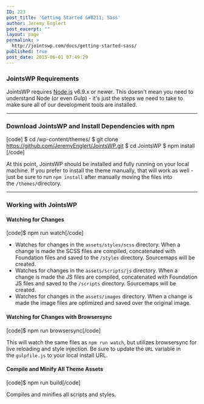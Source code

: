 ```yaml
---
ID: 223
post_title: 'Getting Started &#8211; Sass'
author: Jeremy Englert
post_excerpt: ""
layout: page
permalink: >
  http://jointswp.com/docs/getting-started-sass/
published: true
post_date: 2015-06-01 07:49:29
---
```

<h3>JointsWP Requirements</h3>
JointsWP requires <a href="https://nodejs.org/">Node.js</a> v6.9.x or newer. This doesn't mean you need to understand Node (or even Gulp) - it's just the steps we need to take to make sure all of our development tools are installed.

<hr />

<h3>Download JointsWP and Install Dependencies with npm</h3>
<div class="highlight highlight-source-shell">

[code]
$ cd /wp-content/themes/
$ git clone https://github.com/JeremyEnglert/JointsWP.git
$ cd JointsWP $ npm install
[/code]

At this point, JointsWP should be installed and fully running on your local machine. If you prefer to install the theme manually, that will work as well - just be sure to run <code>npm install</code> after manually moving the files into the <code>/themes/</code>directory.

<hr />

<h3>Working with JointsWP</h3>
<h4><a id="user-content-watching-for-changes" class="anchor" href="https://github.com/JeremyEnglert/JointsWP/#watching-for-changes" aria-hidden="true"></a>Watching for Changes</h4>
<div>

[code]$ npm run watch[/code]

</div>
<ul>
 	<li>Watches for changes in the <code>assets/styles/scss</code> directory. When a change is made the SCSS files are compiled, concatenated with Foundation files and saved to the <code>/styles</code> directory. Sourcemaps will be created.</li>
 	<li>Watches for changes in the <code>assets/scripts/js</code> directory. When a change is made the JS files are compiled, concatenated with Foundation JS files and saved to the <code>/scripts</code> directory. Sourcemaps will be created.</li>
 	<li>Watches for changes in the <code>assets/images</code> directory. When a change is made the image files are optimized and saved over the original image.</li>
</ul>
<h4><a id="user-content-watching-for-changes-with-browsersync" class="anchor" href="https://github.com/JeremyEnglert/JointsWP/#watching-for-changes-with-browsersync" aria-hidden="true"></a>Watching for Changes with Browsersync</h4>
<div class="highlight highlight-source-shell">


[code]$ npm run browsersync[/code]


</div>
This will watch the same files as <code>npm run watch</code>, but utilizes browsersync for live reloading and style injection. Be sure to update the <code>URL</code> variable in the <code>gulpfile.js</code> to your local install URL.
<h4>Compile and Minify All Theme Assets</h4>
<div class="highlight highlight-source-shell">


[code]$ npm run build[/code]


</div>
Compiles and minifies all scripts and styles.

</div>